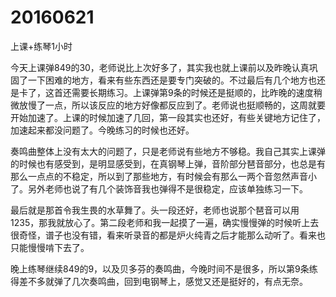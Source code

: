 # 20160621

上课+练琴1小时

今天上课弹849的30，老师说比上次好多了，其实我也就上课前以及昨晚认真巩固了一下困难的地方，看来有些东西还是要专门突破的。不过最后有几个地方也还是卡了，这首还需要长期练习。上课弹第9条的时候还是挺顺的，比昨晚的速度稍微放慢了一点，所以该反应的地方好像都反应到了。老师说也挺顺畅的，这周就要开始加速了。上课的时候加速了几回，第一段其实也还好，有些关键地方记住了，加速起来都没问题了。今晚练习的时候也还好。

奏鸣曲整体上没有太大的问题了，只是老师说有些地方不够稳。我自己其实上课弹的时候也有感受到，是明显感受到，在真钢琴上弹，音阶部分琶音部分，也总是有那么一点点的不稳定，所以到了那些地方，有时候会有那么一两个音忽然声音小了。另外老师也说了有几个装饰音我也弹得不是很稳定，应该单独练习一下。

最后就是那首令我生畏的水草舞了。头一段还好，老师也说那个琶音可以用1235，那我就放心了。第二段老师和我一起摸了一遍，确实慢慢弹的时候听上去很奇怪，谱子也没有错，看来听录音的都是炉火纯青之后才能那么动听了。看来也只能慢慢啃下去了。

晚上练琴继续849的9，以及贝多芬的奏鸣曲，今晚时间不是很多，所以第9条练得差不多就弹了几次奏鸣曲，回到电钢琴上，感觉又还是挺好的，有点无奈。
